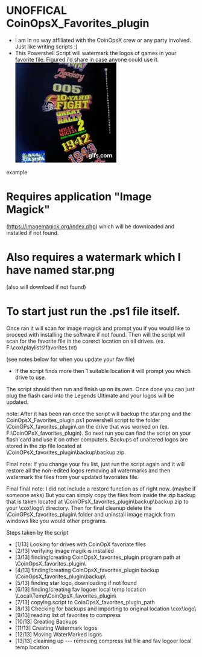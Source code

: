 # UNOFFICAL CoinOpsX_Favorites_plugin
  - I am in no way affiliated with the CoinOpsX crew or any party involved. Just like writing scripts :)
  - This Powershell Script will watermark the logos of games in your favorite file. Figured i'd share in case anyone could use it.
  ![alt text](https://github.com/chippon/CoinOpsX_Favorites_plugin/raw/main/example.gif?raw=true)
  
  example
# Requires application "Image Magick" 
  (https://imagemagick.org/index.php) which will be downloaded and installed if not found.
# Also requires a watermark which I have named star.png 
  (also will download if not found)
# To start just run the .ps1 file itself.
 
  Once ran it will scan for image magick and prompt you if you would like to proceed with installing the software if not found. Then will the script will scan for the favorite file in the corerct location on all drives. (ex. F:\cox\playlists\favorites.txt) 
  
  (see notes below for when you update your fav file)
  
  - If the script finds more then 1 suitable location it will prompt you which drive to use.

  The script should then run and finish up on its own. Once done you can just plug the flash card into the Legends Ultimate and your logos will be updated.
  
  note: After it has been ran once the script will backup the star.png and the CoinOpsX_Favorites_plugin.ps1 powershell script to the folder \CoinOPsX_favorites_plugin\ on the drive that was worked on (ex. F:\CoinOPsX_favorites_plugin). So next run you can find the script on your flash card and use it on other computers. Backups of unaltered logos are stored in the zip file located at \CoinOPsX_favorites_plugin\backup\backup.zip.
  
  Final note: If you change your fav list, just run the script again and it will restore all the non-edited logos removing all watermarks and then watermark the files from your updated favoriates file. 

  Final final note: I did not include a restore function as of right now. (maybe if someone asks) But you can simply copy the files from inside the zip backup that is taken located at \CoinOPsX_favorites_plugin\backup\backup.zip to your \cox\logo\ directory. Then for final cleanup delete the \CoinOPsX_favorites_plugin\ folder and uninstall image magick from windows like you would other programs.

  

Steps taken by the script
- [1/13] Looking for drives with CoinOpX favoriate files
- [2/13] verifying image magik is installed
- [3/13] finding/creating CoinOpsX_favorites_plugin program path at \CoinOpsX_favorites_plugin\
- [4/13] finding/creating CoinOpsX_favorites_plugin backup \CoinOpsX_favorites_plugin\backup\
- [5/13] finding star logo, downloading if not found
- [6/13] finding/creating fav logoer local temp location \Local\Temp\CoinOpsX_favorites_plugin\
- [7/13] copying script to CoinOpsX_favorites_plugin_path
- [8/13] Checking for backups and importing to original location \cox\logo\
- [9/13] reading list of favorites to compress
- [10/13] Creating Backups
- [11/13] Creating Watermark logos
- [12/13] Moving WaterMarked logos
- [13/13] cleaining up --- removing compress list file and fav logoer local temp location
